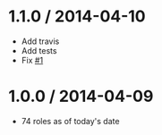 
1.1.0 / 2014-04-10
==================

 * Add travis
 * Add tests
 * Fix [#1](https://github.com/stephenmathieson/aria-roles/issues/1)

1.0.0 / 2014-04-09
==================

 * 74 roles as of today's date


